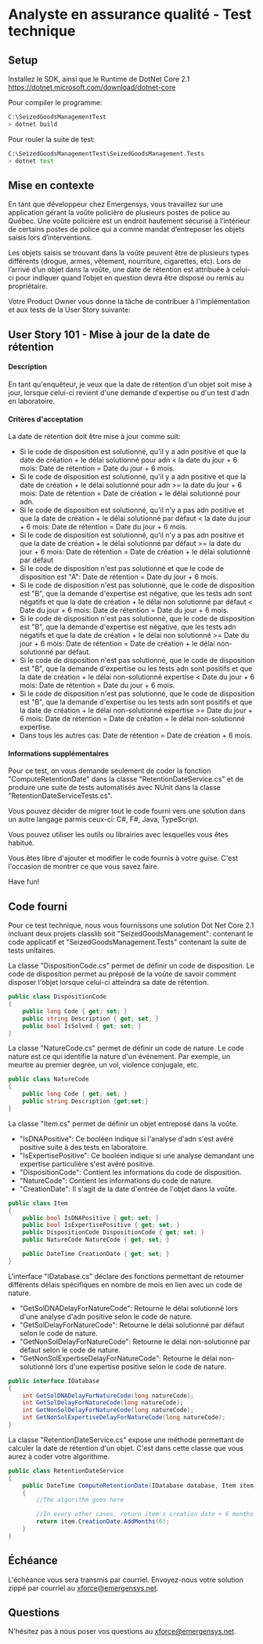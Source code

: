 # Analyste en assurance qualité - Test technique 

## Setup
Installez le SDK, ainsi que le Runtime de DotNet Core 2.1 https://dotnet.microsoft.com/download/dotnet-core

Pour compiler le programme:
```sh
C:\SeizedGoodsManagementTest
> dotnet build
```
Pour rouler la suite de test:
```sh
C:\SeizedGoodsManagementTest\SeizedGoodsManagement.Tests
> dotnet test
```

## Mise en contexte 
En tant que développeur chez Emergensys, vous travaillez sur une application gérant la voûte policière de plusieurs postes de police au Québec. Une voûte policière est un endroit hautement sécurisé à l’intérieur de certains postes de police qui a comme mandat d’entreposer les objets saisis lors d’interventions.  

Les objets saisis se trouvant dans la voûte peuvent être de plusieurs types différents (drogue, armes, vêtement, nourriture, cigarettes, etc). Lors de l’arrivé d’un objet dans la voûte, une date de rétention est attribuée à celui-ci pour indiquer quand l’objet en question devra être disposé ou remis au propriétaire. 

Votre Product Owner vous donne la tâche de contribuer à l'implémentation et aux tests de la User Story suivante:

## User Story 101 - Mise à jour de la date de rétention
#### Description
En tant qu'enquêteur, je veux que la date de rétention d'un objet soit mise à jour,
lorsque celui-ci revient d'une demande d'expertise ou d'un test d'adn en laboratoire.

#### Critères d'acceptation
La date de rétention doit être mise à jour comme suit:
- Si le code de disposition est solutionné, qu'il y a adn positive et que la date de création + le délai solutionné pour adn < la date du jour + 6 mois: Date de rétention = Date du jour + 6 mois.
- Si le code de disposition est solutionné, qu'il y a adn positive et que la date de création + le délai solutionné pour adn >= la date du jour + 6 mois: Date de rétention = Date de création + le délai solutionné pour adn.
- Si le code de disposition est solutionné, qu'il n'y a pas adn positive et que la date de création + le délai solutionné par défaut < la date du jour + 6 mois: Date de rétention = Date du jour + 6 mois.
- Si le code de disposition est solutionné, qu'il n'y a pas adn positive et que la date de création + le délai solutionné par défaut >= la date du jour + 6 mois: Date de rétention = Date de création + le délai solutionné par défaut
- Si le code de disposition n'est pas solutionné et que le code de disposition est "A": Date de rétention = Date du jour + 6 mois.
- Si le code de disposition n'est pas solutionné, que le code de disposition est "B", que la demande d'expertise est négative, que les tests adn sont négatifs et que la date de création + le délai non solutionné par défaut < Date du jour + 6 mois: Date de rétention = Date du jour + 6 mois.
- Si le code de disposition n'est pas solutionné, que le code de disposition est "B", que la demande d'expertise est négative, que les tests adn négatifs et que la date de création + le délai non solutionné >= Date du jour + 6 mois: Date de rétention = Date de création + le délai non-solutionné par défaut.
- Si le code de disposition n'est pas solutionné, que le code de disposition est "B", que la demande d'expertise ou les tests adn sont positifs et que la date de création + le délai non-solutionné expertise < Date du jour + 6 mois: Date de rétention = Date du jour + 6 mois.
- Si le code de disposition n'est pas solutionné, que le code de disposition est "B", que la demande d'expertise ou les tests adn sont positifs et que la date de création + le délai non-solutionné expertise >= Date du jour + 6 mois: Date de rétention = Date de création + le délai non-solutionné expertise.
- Dans tous les autres cas: Date de rétention = Date de création + 6 mois.

#### Informations supplémentaires
Pour ce test, on vous demande seulement de coder la fonction "ComputeRetentionDate" dans la classe "RetentionDateService.cs" et de produire une suite de tests automatisés avec NUnit dans la classe "RetentionDateServiceTests.cs".

Vous pouvez décider de migrer tout le code fourni vers une solution dans un autre langage parmis ceux-ci: C#, F#, Java, TypeScript.

Vous pouvez utiliser les outils ou librairies avec lesquelles vous êtes habitué.

Vous êtes libre d'ajouter et modifier le code fournis à votre guise. C'est l'occasion de montrer ce que vous savez faire. 

Have fun!

## Code fourni
Pour ce test technique, nous vous fournissons une solution Dot Net Core 2.1 incluant deux projets classlib soit "SeizedGoodsManagement": contenant le code applicatif et "SeizedGoodsManagement.Tests" contenant la suite de tests unitaires.

La classe "DispositionCode.cs" permet de définir un code de disposition. Le code de disposition permet au préposé de la voûte de savoir comment disposer l'objet lorsque celui-ci atteindra sa date de rétention.
```csharp
public class DispositionCode
{
    public long Code { get; set; }
    public string Description { get; set; }
    public bool IsSolved { get; set; }
}
```

La classe "NatureCode.cs" permet de définir un code de nature. Le code nature est ce qui identifie la nature d'un événement. Par exemple, un meurtre au premier degrée, un vol, violence conjugale, etc.
```csharp
public class NatureCode
{
    public long Code { get; set; }
    public string Description {get;set;}
}
```

La classe "Item.cs" permet de définir un objet entreposé dans la voûte. 
- "IsDNAPositive": Ce booléen indique si l'analyse d'adn s'est avéré positive suite à des tests en laboratoire.
- "IsExpertisePositive": Ce booléen indique si une analyse demandant une expertise particulière s'est avéré positive.
- "DispositionCode": Contient les informations du code de disposition.
- "NatureCode": Contient les informations du code de nature.
- "CreationDate": Il s'agit de la date d'entrée de l'objet dans la voûte.
```csharp
public class Item
{
    public bool IsDNAPositive { get; set; }
    public bool IsExpertisePositive { get; set; }
    public DispositionCode DispositionCode { get; set; }
    public NatureCode NatureCode { get; set; }

    public DateTime CreationDate { get; set; }
}
```

L'interface "IDatabase.cs" déclare des fonctions permettant de retourner différents délais spécifiques en nombre de mois en lien avec un code de nature.
- "GetSolDNADelayForNatureCode": Retourne le délai solutionné lors d'une analyse d'adn positive selon le code de nature.
- "GetSolDelayForNatureCode": Retourne le délai solutionné par défaut selon le code de nature.
- "GetNonSolDelayForNatureCode": Retourne le délai non-solutionné par défaut selon le code de nature.
- "GetNonSolExpertiseDelayForNatureCode": Retourne le délai non-solutionné lors d'une expertise positive selon le code de nature.
```csharp
public interface IDatabase
{
    int GetSolDNADelayForNatureCode(long natureCode);
    int GetSolDelayForNatureCode(long natureCode);
    int GetNonSolDelayForNatureCode(long natureCode);
    int GetNonSolExpertiseDelayForNatureCode(long natureCode);
}
```

La classe "RetentionDateService.cs" expose une méthode permettant de calculer la date de rétention d'un objet. C'est dans cette classe que vous aurez à coder votre algorithme.
```csharp
public class RetentionDateService
{
    public DateTime ComputeRetentionDate(IDatabase database, Item item)
    {
        //The algorithm goes here

        //In every other cases, return item's creation date + 6 months
        return item.CreationDate.AddMonths(6);
    }
}
```

## Échéance
L'échéance vous sera transmis par courriel. Envoyez-nous votre solution zippé par courriel au xforce@emergensys.net.

## Questions
N'hésitez pas à nous poser vos questions au xforce@emergensys.net.

